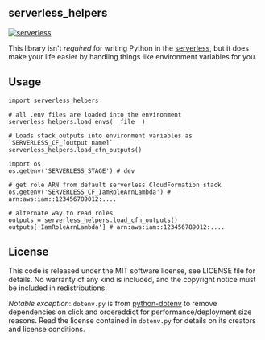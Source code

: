 ## serverless_helpers
[![serverless](http://public.serverless.com/badges/v1.svg)](http://www.serverless.com)

This library isn't *required* for writing Python in the [serverless][sls], but
it does make your life easier by handling things like environment variables for
you.

## Usage

```
import serverless_helpers

# all .env files are loaded into the environment
serverless_helpers.load_envs(__file__)

# Loads stack outputs into environment variables as `SERVERLESS_CF_[output name]`
serverless_helpers.load_cfn_outputs()

import os
os.getenv('SERVERLESS_STAGE') # dev

# get role ARN from default serverless CloudFormation stack
os.getenv('SERVERLESS_CF_IamRoleArnLambda') # arn:aws:iam::123456789012:....

# alternate way to read roles
outputs = serverless_helpers.load_cfn_outputs()
outputs['IamRoleArnLambda'] # arn:aws:iam::123456789012:....
```

## License

This code is released under the MIT software license, see LICENSE file for
details. No warranty of any kind is included, and the copyright notice must be
included in redistributions.

*Notable exception*: `dotenv.py` is from
[python-dotenv](https://github.com/theskumar/python-dotenv) to remove
dependencies on click and ordereddict for performance/deployment size reasons.
Read the license contained in `dotenv.py` for details on its creators and
license conditions.

[sls]: http://serverless.com/
